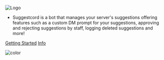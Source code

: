 ![Logo](/images/banner.png)

- Suggestcord is a bot that manages your server's suggestions offering features such as a custom DM prompt for your suggestions, approving and rejecting suggestions by staff, logging deleted suggestions and more!

[Getting Started](getting-started.md)
[Info](home.md)

![color](#7289da)
